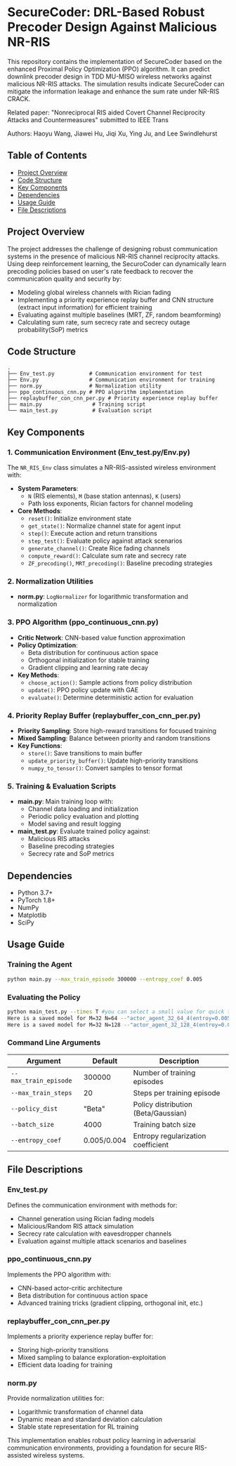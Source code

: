 # SecureCoder: DRL-Based Robust Precoder Design Against Malicious NR-RIS

This repository contains the implementation of SecureCoder based on the enhanced Proximal Policy Optimization (PPO) algorithm. It can predict downlink precoder design in TDD MU-MISO wireless networks against malicious NR-RIS attacks. The simulation results indicate SecureCoder can mitigate the information leakage and enhance the sum rate under NR-RIS CRACK.

Related paper: "Nonreciprocal RIS aided Covert Channel Reciprocity Attacks and Countermeasures" submitted to IEEE Trans

Authors: Haoyu Wang, Jiawei Hu, Jiqi Xu, Ying Ju, and Lee Swindlehurst 

## Table of Contents
- [Project Overview](#project-overview)
- [Code Structure](#code-structure)
- [Key Components](#key-components)
- [Dependencies](#dependencies)
- [Usage Guide](#usage-guide)
- [File Descriptions](#file-descriptions)

## Project Overview
The project addresses the challenge of designing robust communication systems in the presence of malicious NR-RIS channel reciprocity attacks. Using deep reinforcement learning, the SecuroCoder can dynamically learn precoding policies based on user's rate feedback to recover the communication quality and security by:
- Modeling global wireless channels with Rician fading
- Implementing a priority experience replay buffer and CNN structure (extract input information) for efficient training
- Evaluating against multiple baselines (MRT, ZF, random beamforming)
- Calculating sum rate, sum secrecy rate and secrecy outage probability(SoP) metrics

## Code Structure
```
.
├── Env_test.py           # Communication environment for test
├── Env.py                # Communication environment for training
├── norm.py               # Normalization utility
├── ppo_continuous_cnn.py # PPO algorithm implementation
├── replaybuffer_con_cnn_per.py # Priority experience replay buffer
├── main.py                # Training script
└── main_test.py           # Evaluation script
```

## Key Components

### 1. Communication Environment (Env_test.py/Env.py)
The `NR_RIS_Env` class simulates a NR-RIS-assisted wireless environment with:
- **System Parameters**: 
  - `N` (RIS elements), `M` (base station antennas), `K` (users)
  - Path loss exponents, Rician factors for channel modeling
- **Core Methods**:
  - `reset()`: Initialize environment state
  - `get_state()`: Normalize channel state for agent input
  - `step()`: Execute action and return transitions
  - `step_test()`: Evaluate policy against attack scenarios
  - `generate_channel()`: Create Rice fading channels
  - `compute_reward()`: Calculate sum rate and secrecy rate
  - `ZF_precoding()`, `MRT_precoding()`: Baseline precoding strategies

### 2. Normalization Utilities
- **norm.py**: `LogNormalizer` for logarithmic transformation and normalization

### 3. PPO Algorithm (ppo_continuous_cnn.py)
- **Critic Network**: CNN-based value function approximation
- **Policy Optimization**: 
  - Beta distribution for continuous action space
  - Orthogonal initialization for stable training
  - Gradient clipping and learning rate decay
- **Key Methods**:
  - `choose_action()`: Sample actions from policy distribution
  - `update()`: PPO policy update with GAE
  - `evaluate()`: Determine deterministic action for evaluation

### 4. Priority Replay Buffer (replaybuffer_con_cnn_per.py)
- **Priority Sampling**: Store high-reward transitions for focused training
- **Mixed Sampling**: Balance between priority and random transitions
- **Key Functions**:
  - `store()`: Save transitions to main buffer
  - `update_priority_buffer()`: Update high-priority transitions
  - `numpy_to_tensor()`: Convert samples to tensor format

### 5. Training & Evaluation Scripts
- **main.py**: Main training loop with:
  - Channel data loading and initialization
  - Periodic policy evaluation and plotting
  - Model saving and result logging
- **main_test.py**: Evaluate trained policy against:
  - Malicious RIS attacks
  - Baseline precoding strategies
  - Secrecy rate and SoP metrics

## Dependencies
- Python 3.7+
- PyTorch 1.8+
- NumPy
- Matplotlib
- SciPy

## Usage Guide

### Training the Agent
```bash
python main.py --max_train_episode 300000 --entropy_coef 0.005
```

### Evaluating the Policy
```bash
python main_test.py --times T #you can select a small value for quick test 
Here is a saved model for M=32 N=64 --"actor_agent_32_64_4(entroy=0.005)(per_log2_ris2_no_fixed_rewardNorm).pth"
Here is a saved model for M=32 N=128 --"actor_agent_32_128_4(entroy=0.004)(per_log2_ris2_no_fixed_rewardNorm).pth"
```

### Command Line Arguments
| Argument              | Default     | Description                          |
|-----------------------|-------------|--------------------------------------|
| `--max_train_episode` | 300000      | Number of training episodes          |
| `--max_train_steps`   | 20          | Steps per training episode           |
| `--policy_dist`       | "Beta"      | Policy distribution (Beta/Gaussian)  |
| `--batch_size`        | 4000        | Training batch size                  |
| `--entropy_coef`      | 0.005/0.004 | Entropy regularization coefficient   |

## File Descriptions

### Env_test.py
Defines the communication environment with methods for:
- Channel generation using Rician fading models
- Malicious/Random RIS attack simulation
- Secrecy rate calculation with eavesdropper channels
- Evaluation against multiple attack scenarios and baselines

### ppo_continuous_cnn.py
Implements the PPO algorithm with:
- CNN-based actor-critic architecture
- Beta distribution for continuous action space
- Advanced training tricks (gradient clipping, orthogonal init, etc.)

### replaybuffer_con_cnn_per.py
Implements a priority experience replay buffer for:
- Storing high-priority transitions
- Mixed sampling to balance exploration-exploitation
- Efficient data loading for training

  
### norm.py
Provide normalization utilities for:
- Logarithmic transformation of channel data
- Dynamic mean and standard deviation calculation
- Stable state representation for RL training

This implementation enables robust policy learning in adversarial communication environments, providing a foundation for secure RIS-assisted wireless systems.
